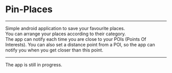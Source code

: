 # Pin-Places
___
Simple android application to save your favourite places.<br>You can arrange your places according to their category.<br>The app can 
notify each time you are close to your POIs (Points Of Interests). You can also set a distance point from a POI, so the app can notify you when you get closer than this point.
___
The app is still in progress.
